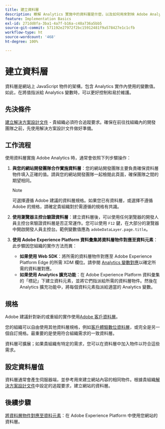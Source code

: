 ```yaml
---
title: 建立資料層
description: 瞭解 Analytics 實施中的資料層是什麼，以及如何用來對映 Adobe Analytics 中的變數。
feature: Implementation Basics
exl-id: 271dd8fa-3ba1-4a7f-b16a-c48a736a5bb5
source-git-commit: 571192e27972f2bc15912481f9a578427e1c1cfb
workflow-type: ht
source-wordcount: '468'
ht-degree: 100%

---
```


# 建立資料層

資料層是網站上 JavaScript 物件的架構，包含 Analytics 實作內使用的變數值。如此，在將值指派給 Analytics 變數時，可以更好控制和易於維護。

## 先決條件

[建立解決方案設計文件](solution-design.md) - 貴組織必須符合追蹤要求。確保在前往找組織內的開發團隊之前，先使用解決方案設計文件做好準備。

## 工作流程

使用資料層實施 Adobe Analytics 時，通常會依照下列步驟操作：

1. **與您的網站開發團隊合作實施資料層**：您的網站開發團隊主要負責確保資料層物件填入正確的值。請與您的網站開發團隊一起檢閱此頁面，確保團隊之間的期望相同。

   >[!NOTE]
   >
   > 可選擇遵循 Adobe 建議的資料層規格。如果您已有資料層，或選擇不遵循 Adobe 的規格，請確定貴組織對於需遵循的規格有共識。

1. **使用瀏覽器主控台驗證資料層**：建立資料層後，可以使用任何瀏覽器的開發人員主控台來驗證資料層是否正常運作。您可以使用 `F12` 鍵，在大部分的瀏覽器中開啟開發人員主控台。範例變數值應為 `adobeDataLayer.page.title`。
1. **使用 Adobe Experience Platform 資料彙集將資料層物件對應至資料元素**：此步驟因您組織的實作方法而異：
   * **如果使用 Web SDK**：將所需的資料層物件對應至 Adobe Experience Platform Edge 的所需 XDM 欄位。請參閱 [Analytics 變數對應](../aep-edge/variable-mapping.md)以確定所需的資料層對應。
   * **如果使用 Analytics 擴充功能**：在 Adobe Experience Platform 資料彙集的「標記」下建立資料元素，並將它們指派給所需的資料層物件。然後在 Analytics 擴充功能中，將每個資料元素指派給適當的 Analytics 變數。

## 規格

Adobe 建議針對新的或重組的實作使用[Adobe 客戶資料層](https://github.com/adobe/adobe-client-data-layer/wiki)。

您的組織可以自由使用其他資料層規格，例如[客戶體驗數位資料層](https://www.w3.org/2013/12/ceddl-201312.pdf)，或完全是另一個自訂規格。最重要的是使用符合組織需求的一致資料層。

資料層可擴展；如果貴組織有特定的需求，您可以在資料層中加入物件以符合這些需求。

## 設定資料層值

資料層通常會產生伺服器端，並參考用來建立網站內容的相同物件。根據貴組織[解決方案設計文件](solution-design.md)中設定的追蹤要求，建立網站的資料層。

## 後續步驟

[將資料層物件對應至資料元素](../launch/layer-to-elements.md)：在 Adobe Experience Platform 中使用您網站的資料層。
